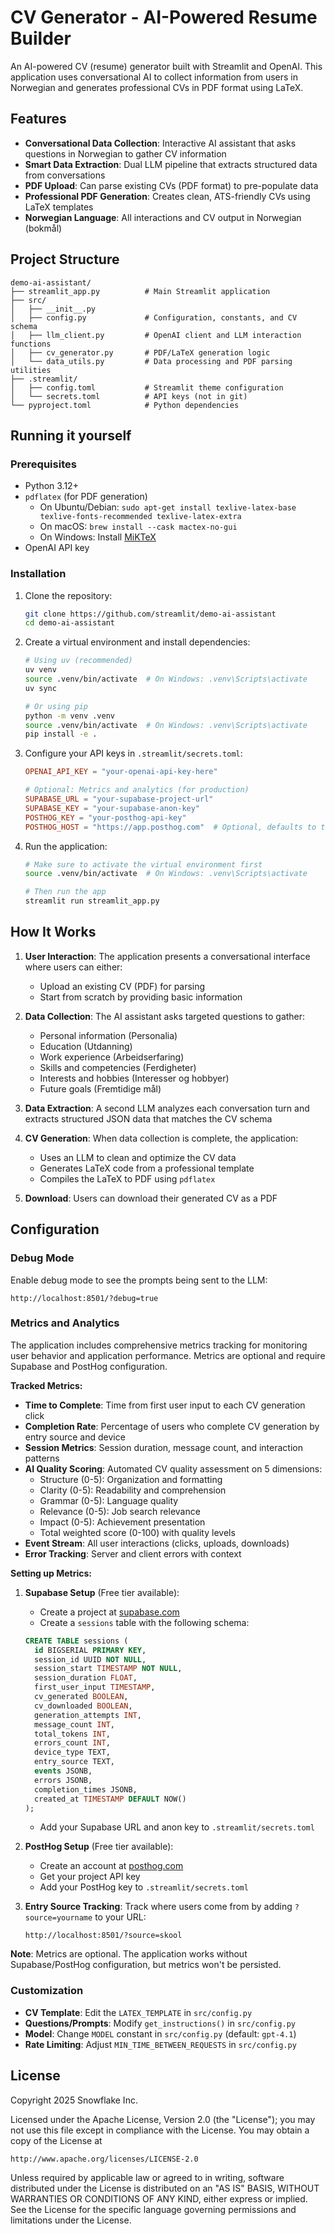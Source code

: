 # CV Generator - AI-Powered Resume Builder

An AI-powered CV (resume) generator built with Streamlit and OpenAI. This application uses conversational AI to collect information from users in Norwegian and generates professional CVs in PDF format using LaTeX.

## Features

- **Conversational Data Collection**: Interactive AI assistant that asks questions in Norwegian to gather CV information
- **Smart Data Extraction**: Dual LLM pipeline that extracts structured data from conversations
- **PDF Upload**: Can parse existing CVs (PDF format) to pre-populate data
- **Professional PDF Generation**: Creates clean, ATS-friendly CVs using LaTeX templates
- **Norwegian Language**: All interactions and CV output in Norwegian (bokmål)

## Project Structure

```
demo-ai-assistant/
├── streamlit_app.py          # Main Streamlit application
├── src/
│   ├── __init__.py
│   ├── config.py             # Configuration, constants, and CV schema
│   ├── llm_client.py         # OpenAI client and LLM interaction functions
│   ├── cv_generator.py       # PDF/LaTeX generation logic
│   └── data_utils.py         # Data processing and PDF parsing utilities
├── .streamlit/
│   ├── config.toml           # Streamlit theme configuration
│   └── secrets.toml          # API keys (not in git)
└── pyproject.toml            # Python dependencies
```

## Running it yourself

### Prerequisites

- Python 3.12+
- `pdflatex` (for PDF generation)
  - On Ubuntu/Debian: `sudo apt-get install texlive-latex-base texlive-fonts-recommended texlive-latex-extra`
  - On macOS: `brew install --cask mactex-no-gui`
  - On Windows: Install [MiKTeX](https://miktex.org/)
- OpenAI API key

### Installation

1. Clone the repository:
   ```sh
   git clone https://github.com/streamlit/demo-ai-assistant
   cd demo-ai-assistant
   ```

2. Create a virtual environment and install dependencies:
   ```sh
   # Using uv (recommended)
   uv venv
   source .venv/bin/activate  # On Windows: .venv\Scripts\activate
   uv sync

   # Or using pip
   python -m venv .venv
   source .venv/bin/activate  # On Windows: .venv\Scripts\activate
   pip install -e .
   ```

3. Configure your API keys in `.streamlit/secrets.toml`:
   ```toml
   OPENAI_API_KEY = "your-openai-api-key-here"

   # Optional: Metrics and analytics (for production)
   SUPABASE_URL = "your-supabase-project-url"
   SUPABASE_KEY = "your-supabase-anon-key"
   POSTHOG_KEY = "your-posthog-api-key"
   POSTHOG_HOST = "https://app.posthog.com"  # Optional, defaults to this
   ```

4. Run the application:
   ```sh
   # Make sure to activate the virtual environment first
   source .venv/bin/activate  # On Windows: .venv\Scripts\activate

   # Then run the app
   streamlit run streamlit_app.py
   ```

## How It Works

1. **User Interaction**: The application presents a conversational interface where users can either:
   - Upload an existing CV (PDF) for parsing
   - Start from scratch by providing basic information

2. **Data Collection**: The AI assistant asks targeted questions to gather:
   - Personal information (Personalia)
   - Education (Utdanning)
   - Work experience (Arbeidserfaring)
   - Skills and competencies (Ferdigheter)
   - Interests and hobbies (Interesser og hobbyer)
   - Future goals (Fremtidige mål)

3. **Data Extraction**: A second LLM analyzes each conversation turn and extracts structured JSON data that matches the CV schema

4. **CV Generation**: When data collection is complete, the application:
   - Uses an LLM to clean and optimize the CV data
   - Generates LaTeX code from a professional template
   - Compiles the LaTeX to PDF using `pdflatex`

5. **Download**: Users can download their generated CV as a PDF

## Configuration

### Debug Mode

Enable debug mode to see the prompts being sent to the LLM:
```
http://localhost:8501/?debug=true
```

### Metrics and Analytics

The application includes comprehensive metrics tracking for monitoring user behavior and application performance. Metrics are optional and require Supabase and PostHog configuration.

**Tracked Metrics:**
- **Time to Complete**: Time from first user input to each CV generation click
- **Completion Rate**: Percentage of users who complete CV generation by entry source and device
- **Session Metrics**: Session duration, message count, and interaction patterns
- **AI Quality Scoring**: Automated CV quality assessment on 5 dimensions:
  - Structure (0-5): Organization and formatting
  - Clarity (0-5): Readability and comprehension
  - Grammar (0-5): Language quality
  - Relevance (0-5): Job search relevance
  - Impact (0-5): Achievement presentation
  - Total weighted score (0-100) with quality levels
- **Event Stream**: All user interactions (clicks, uploads, downloads)
- **Error Tracking**: Server and client errors with context

**Setting up Metrics:**

1. **Supabase Setup** (Free tier available):
   - Create a project at [supabase.com](https://supabase.com)
   - Create a `sessions` table with the following schema:
   ```sql
   CREATE TABLE sessions (
     id BIGSERIAL PRIMARY KEY,
     session_id UUID NOT NULL,
     session_start TIMESTAMP NOT NULL,
     session_duration FLOAT,
     first_user_input TIMESTAMP,
     cv_generated BOOLEAN,
     cv_downloaded BOOLEAN,
     generation_attempts INT,
     message_count INT,
     total_tokens INT,
     errors_count INT,
     device_type TEXT,
     entry_source TEXT,
     events JSONB,
     errors JSONB,
     completion_times JSONB,
     created_at TIMESTAMP DEFAULT NOW()
   );
   ```
   - Add your Supabase URL and anon key to `.streamlit/secrets.toml`

2. **PostHog Setup** (Free tier available):
   - Create an account at [posthog.com](https://posthog.com)
   - Get your project API key
   - Add your PostHog key to `.streamlit/secrets.toml`

3. **Entry Source Tracking**:
   Track where users come from by adding `?source=yourname` to your URL:
   ```
   http://localhost:8501/?source=skool
   ```

**Note**: Metrics are optional. The application works without Supabase/PostHog configuration, but metrics won't be persisted.

### Customization

- **CV Template**: Edit the `LATEX_TEMPLATE` in `src/config.py`
- **Questions/Prompts**: Modify `get_instructions()` in `src/config.py`
- **Model**: Change `MODEL` constant in `src/config.py` (default: `gpt-4.1`)
- **Rate Limiting**: Adjust `MIN_TIME_BETWEEN_REQUESTS` in `src/config.py`

## License

Copyright 2025 Snowflake Inc.

Licensed under the Apache License, Version 2.0 (the "License");
you may not use this file except in compliance with the License.
You may obtain a copy of the License at

    http://www.apache.org/licenses/LICENSE-2.0

Unless required by applicable law or agreed to in writing, software
distributed under the License is distributed on an "AS IS" BASIS,
WITHOUT WARRANTIES OR CONDITIONS OF ANY KIND, either express or implied.
See the License for the specific language governing permissions and
limitations under the License.

